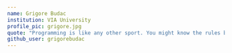 ```yaml
---
name: Grigore Budac
institution: VIA University
profile_pic: grigore.jpg
quote: "Programming is like any other sport. You might know the rules but you have to play to learn."
github_user: grigorebudac
---
```

